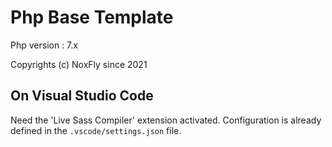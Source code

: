 # Php Base Template

Php version : 7.x

Copyrights (c) NoxFly since 2021

## On Visual Studio Code

Need the 'Live Sass Compiler' extension activated. Configuration is already defined in the `.vscode/settings.json` file.